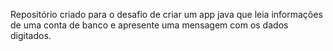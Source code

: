 Repositório criado para o desafio de criar um app java que leia informações 
de uma conta de banco e apresente uma mensagem com os dados digitados.

